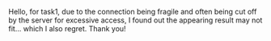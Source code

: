 Hello, for task1, due to the connection being fragile and often being cut off by the server for excessive access, I found out the appearing result may not fit... which I also regret. Thank you!
